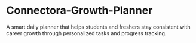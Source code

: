 # Connectora-Growth-Planner
A smart daily planner that helps students and freshers stay consistent with career growth through personalized tasks and progress tracking.
